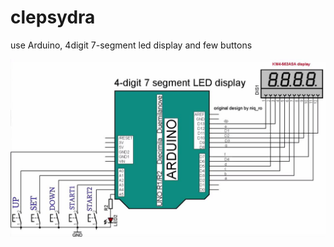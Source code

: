 # clepsydra
use Arduino, 4digit 7-segment led display and few buttons

![schematic](https://github.com/tehniq3/clepsydra/blob/master/schema_de_baza.jpg)
